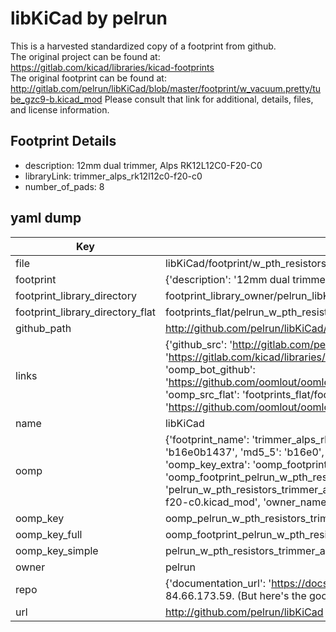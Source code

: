 # libKiCad by pelrun  
This is a harvested standardized copy of a footprint from github.  
The original project can be found at:  
https://gitlab.com/kicad/libraries/kicad-footprints  
The original footprint can be found at:
http://gitlab.com/pelrun/libKiCad/blob/master/footprint/w_vacuum.pretty/tube_gzc9-b.kicad_mod
Please consult that link for additional, details, files, and license information.  
## Footprint Details
* description: 12mm dual trimmer, Alps RK12L12C0-F20-C0  
* libraryLink: trimmer_alps_rk12l12c0-f20-c0  
* number_of_pads: 8  
## yaml dump  
| Key | Value |  
| --- | --- |  
| file | libKiCad/footprint/w_pth_resistors.pretty/trimmer_alps_rk12l12c0-f20-c0.kicad_mod |  
| footprint | {'description': '12mm dual trimmer, Alps RK12L12C0-F20-C0', 'libraryLink': 'trimmer_alps_rk12l12c0-f20-c0', 'number_of_pads': 8} |  
| footprint_library_directory | footprint_library_owner/pelrun_libKiCad |  
| footprint_library_directory_flat | footprints_flat/pelrun_w_pth_resistors_trimmer_alps_rk12l12c0_f20_c0/working |  
| github_path | http://github.com/pelrun/libKiCad/blob/master/footprint/w_pth_resistors.pretty/trimmer_alps_rk12l12c0-f20-c0.kicad_mod |  
| links | {'github_src': 'http://gitlab.com/pelrun/libKiCad/blob/master/footprint/w_vacuum.pretty/tube_gzc9-b.kicad_mod', 'github_src_repo': 'https://gitlab.com/kicad/libraries/kicad-footprints', 'oomp_bot': 'footprints/pelrun_w_pth_resistors_trimmer_alps_rk12l12c0_f20_c0/working', 'oomp_bot_github': 'https://github.com/oomlout/oomlout_oomp_footprint_bot/tree/main/footprints/pelrun_w_pth_resistors_trimmer_alps_rk12l12c0_f20_c0/working', 'oomp_src_flat': 'footprints_flat/footprints_flat/pelrun_w_pth_resistors_trimmer_alps_rk12l12c0_f20_c0/working', 'oomp_src_flat_github': 'https://github.com/oomlout/oomlout_oomp_footprint_src/tree/main/footprints_flat/pelrun_w_pth_resistors_trimmer_alps_rk12l12c0_f20_c0/working'} |  
| name | libKiCad |  
| oomp | {'footprint_name': 'trimmer_alps_rk12l12c0_f20_c0', 'library_name': 'w_pth_resistors', 'md5': 'b16e0b1437e144127ad3e14d64ff05da', 'md5_10': 'b16e0b1437', 'md5_5': 'b16e0', 'md5_6': 'b16e0b', 'oomp_key': 'oomp_pelrun_w_pth_resistors_trimmer_alps_rk12l12c0_f20_c0', 'oomp_key_extra': 'oomp_footprint_pelrun_w_pth_resistors_trimmer_alps_rk12l12c0_f20_c0', 'oomp_key_full': 'oomp_footprint_pelrun_w_pth_resistors_trimmer_alps_rk12l12c0_f20_c0_b16e0b', 'oomp_key_simple': 'pelrun_w_pth_resistors_trimmer_alps_rk12l12c0_f20_c0', 'original_filename': 'libKiCad/footprint/w_pth_resistors.pretty/trimmer_alps_rk12l12c0-f20-c0.kicad_mod', 'owner_name': 'pelrun'} |  
| oomp_key | oomp_pelrun_w_pth_resistors_trimmer_alps_rk12l12c0_f20_c0 |  
| oomp_key_full | oomp_footprint_pelrun_w_pth_resistors_trimmer_alps_rk12l12c0_f20_c0 |  
| oomp_key_simple | pelrun_w_pth_resistors_trimmer_alps_rk12l12c0_f20_c0 |  
| owner | pelrun |  
| repo | {'documentation_url': 'https://docs.github.com/rest/overview/resources-in-the-rest-api#rate-limiting', 'message': "API rate limit exceeded for 84.66.173.59. (But here's the good news: Authenticated requests get a higher rate limit. Check out the documentation for more details.)"} |  
| url | http://github.com/pelrun/libKiCad |  

